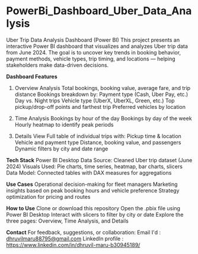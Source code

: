 # PowerBi_Dashboard_Uber_Data_Analysis
Uber Trip Data Analysis Dashboard (Power BI)
This project presents an interactive Power BI dashboard that visualizes and analyzes Uber trip data from June 2024. The goal is to uncover key trends in booking behavior, payment methods, vehicle types, trip timing, and locations — helping stakeholders make data-driven decisions.

**Dashboard Features**
1. Overview Analysis
Total bookings, booking value, average fare, and trip distance
Bookings breakdown by:
Payment type (Cash, Uber Pay, etc.)
Day vs. Night trips
Vehicle type (UberX, UberXL, Green, etc.)
Top pickup/drop-off points and farthest trip
Preferred vehicles by location

2. Time Analysis
Bookings by hour of the day
Bookings by day of the week
Hourly heatmap to identify peak periods

3. Details View
Full table of individual trips with:
Pickup time & location
Vehicle and payment type
Distance, booking value, and passengers
Dynamic filters by city and date range

**Tech Stack**
Power BI Desktop
Data Source: Cleaned Uber trip dataset (June 2024)
Visuals Used: Pie charts, time series, heatmap, bar charts, slicers
Data Model: Connected tables with DAX measures for aggregations

**Use Cases**
Operational decision-making for fleet managers
Marketing insights based on peak booking hours and vehicle preference
Strategy optimization for pricing and routes

**How to Use**
Clone or download this repository
Open the .pbix file using Power BI Desktop
Interact with slicers to filter by city or date
Explore the three pages: Overview, Time Analysis, and Details

**Contact**
For feedback, suggestions, or collaboration:
Email I'd : dhruvilmaru88795@gmail.com
LinkedIn profile : https://www.linkedin.com/in/dhruvil-maru-b30945189/
